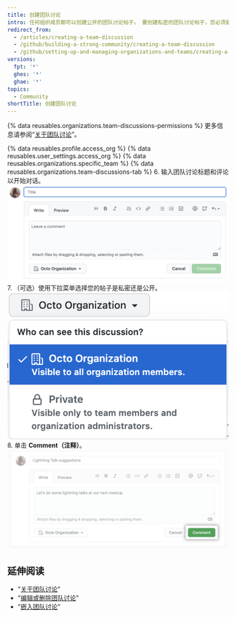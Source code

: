 ```yaml
---
title: 创建团队讨论
intro: 任何组织成员都可以创建公开的团队讨论帖子。 要创建私密的团队讨论帖子，您必须是团队成员或组织所有者。
redirect_from:
  - /articles/creating-a-team-discussion
  - /github/building-a-strong-community/creating-a-team-discussion
  - /github/setting-up-and-managing-organizations-and-teams/creating-a-team-discussion
versions:
  fpt: '*'
  ghes: '*'
  ghae: '*'
topics:
  - Community
shortTitle: 创建团队讨论
---
```


{% data reusables.organizations.team-discussions-permissions %} 更多信息请参阅“[关于团队讨论](/organizations/collaborating-with-your-team/about-team-discussions)”。

{% data reusables.profile.access_org %}
{% data reusables.user_settings.access_org %}
{% data reusables.organizations.specific_team %}
{% data reusables.organizations.team-discussions-tab %}
6. 输入团队讨论标题和评论以开始对话。 ![新的团队讨论评论](/assets/images/help/projects/team-discussions-comment.png)
7. （可选）使用下拉菜单选择您的帖子是私密还是公开。 ![团队讨论隐私设置菜单](/assets/images/help/projects/team-discussions-privacy-menu.png)
8. 单击 **Comment（注释）**。 ![创建新的团队讨论评论按钮](/assets/images/help/projects/team-discussions-comment-button.png)

## 延伸阅读

  - "[关于团队讨论](/organizations/collaborating-with-your-team/about-team-discussions)"
  - "[编辑或删除团队讨论](/organizations/collaborating-with-your-team/editing-or-deleting-a-team-discussion)"
  - "[嵌入团队讨论](/organizations/collaborating-with-your-team/pinning-a-team-discussion)"
